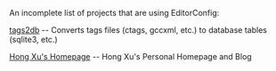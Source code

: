 An incomplete list of projects that are using EditorConfig:

[tags2db](http://xuhdev.github.com/tags2db) -- Converts tags files (ctags, gccxml, etc.) to database
tables (sqlite3, etc.)

[Hong Xu's Homepage](http://github.com/xuhdev/homepage) -- Hong Xu's Personal Homepage and Blog